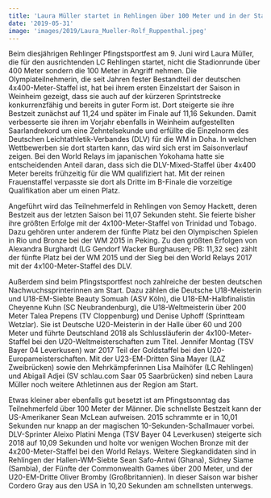 ```yaml
---
title: 'Laura Müller startet in Rehlingen über 100 Meter und in der Staffel'
date: '2019-05-31'
image: 'images/2019/Laura_Mueller-Rolf_Ruppenthal.jpeg'
---
```


Beim diesjährigen Rehlinger Pfingstsportfest am 9. Juni wird Laura Müller, die für den ausrichtenden LC Rehlingen startet, nicht die Stadionrunde über 400 Meter sondern die 100 Meter in Angriff nehmen. Die Olympiateilnehmerin, die seit Jahren fester Bestandteil der deutschen 4x400-Meter-Staffel ist, hat bei ihrem ersten Einzelstart der Saison in Weinheim gezeigt, dass sie auch auf der kürzeren Sprintstrecke konkurrenzfähig und bereits in guter Form ist. Dort steigerte sie ihre Bestzeit zunächst auf 11,24 und später im Finale auf 11,16 Sekunden. Damit verbesserte sie ihren im Vorjahr ebenfalls in Weinheim aufgestellten Saarlandrekord um eine Zehntelsekunde und erfüllte die Einzelnorm des Deutschen Leichtathletik-Verbandes (DLV) für die WM in Doha. In welchen Wettbewerben sie dort starten kann, das wird sich erst im Saisonverlauf zeigen. Bei den World Relays im japanischen Yokohama hatte sie entscheidenden Anteil daran, dass sich die DLV-Mixed-Staffel über 4x400 Meter bereits frühzeitig für die WM qualifiziert hat. Mit der reinen Frauenstaffel verpasste sie dort als Dritte im B-Finale die vorzeitige Qualifikation aber um einen Platz.

Angeführt wird das Teilnehmerfeld in Rehlingen von Semoy Hackett, deren Bestzeit aus der letzten Saison bei 11,07 Sekunden steht. Sie feierte bisher ihre größten Erfolge mit der 4x100-Meter-Staffel von Trinidad und Tobago. Dazu gehören unter anderem der fünfte Platz bei den Olympischen Spielen in Rio und Bronze bei der WM 2015 in Peking. Zu den größten Erfolgen von Alexandra Burghardt (LG Gendorf Wacker Burghausen; PB: 11,32 sec) zählt der fünfte Platz bei der WM 2015 und der Sieg bei den World Relays 2017 mit der 4x100-Meter-Staffel des DLV.

Außerdem sind beim Pfingstsportfest noch zahlreiche der besten deutschen Nachwuchssprinterinnen am Start. Dazu zählen die Deutsche U18-Meisterin und U18-EM-Siebte Beauty Somuah (ASV Köln), die U18-EM-Halbfinalistin Cheyenne Kuhn (SC Neubrandenburg), die U18-Weltmeisterin über 200 Meter Talea Prepens (TV Cloppenburg) und Denise Uphoff (Sprintteam Wetzlar). Sie ist Deutsche U20-Meisterin in der Halle über 60 und 200 Meter und führte Deutschland 2018 als Schlussläuferin der 4x100-Meter-Staffel bei den U20-Weltmeisterschaften zum Titel. Jennifer Montag (TSV Bayer 04 Leverkusen) war 2017 Teil der Goldstaffel bei den U20-Europameisterschaften. Mit der U23-EM-Dritten Sina Mayer (LAZ Zweibrücken) sowie den Mehrkämpferinnen Lisa Maihöfer (LC Rehlingen) und Abigail Adjei (SV schlau.com Saar 05 Saarbrücken) sind neben Laura Müller noch weitere Athletinnen aus der Region am Start.

Etwas kleiner aber ebenfalls gut besetzt ist am Pfingstsonntag das Teilnehmerfeld über 100 Meter der Männer. Die schnellste Bestzeit kann der US-Amerikaner Sean McLean aufweisen. 2015 schrammte er in 10,01 Sekunden nur knapp an der magischen 10-Sekunden-Schallmauer vorbei. DLV-Sprinter Aleixo Platini Menga (TSV Bayer 04 Leverkusen) steigerte sich 2018 auf 10,09 Sekunden und holte vor wenigen Wochen Bronze mit der 4x200-Meter-Staffel bei den World Relays. Weitere Siegkandidaten sind in Rehlingen der Hallen-WM-Siebte Sean Safo-Antwi (Ghana), Sidney Siame (Sambia), der Fünfte der Commonwealth Games über 200 Meter, und der U20-EM-Dritte Oliver Bromby (Großbritannien). In dieser Saison war bisher Cordero Gray aus den USA in 10,20 Sekunden am schnellsten unterwegs.